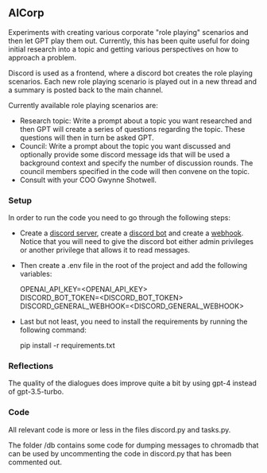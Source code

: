 ## AICorp
Experiments with creating various corporate "role playing" scenarios and then let GPT play them out. Currently, this has been quite useful for doing initial research into a topic and getting various perspectives on how to approach a problem.

Discord is used as a frontend, where a discord bot creates the role playing scenarios. Each new role playing scenario is played out in a new thread and a summary is posted back to the main channel.

Currently available role playing scenarios are:

- Research topic: Write a prompt about a topic you want researched and then GPT will create a series of questions regarding the topic. These questions will then in turn be asked GPT.
- Council: Write a prompt about the topic you want discussed and optionally provide some discord message ids that will be used a background context and specify the number of discussion rounds. The council members specified in the code will then convene on the topic.
- Consult with your COO Gwynne Shotwell.

### Setup
In order to run the code you need to go through the following steps:

- Create a [discord server](https://www.youtube.com/watch?v=Z8ND1XcUomU), create a [discord bot](https://discordpy.readthedocs.io/en/latest/discord.html) and create a [webhook](https://www.youtube.com/watch?v=fKksxz2Gdnc). Notice that you will need to give the discord bot either admin privileges or another privilege that allows it to read messages.
- Then create a .env file in the root of the project and add the following variables:

    OPENAI_API_KEY=<OPENAI_API_KEY> <br>
    DISCORD_BOT_TOKEN=<DISCORD_BOT_TOKEN> <br>
    DISCORD_GENERAL_WEBHOOK=<DISCORD_GENERAL_WEBHOOK>

- Last but not least, you need to install the requirements by running the following command:

    pip install -r requirements.txt

### Reflections
The quality of the dialogues does improve quite a bit by using gpt-4 instead of gpt-3.5-turbo. 


### Code
All relevant code is more or less in the files discord.py and tasks.py.

The folder /db contains some code for dumping messages to chromadb that can be used by uncommenting the code in discord.py that has been commented out.